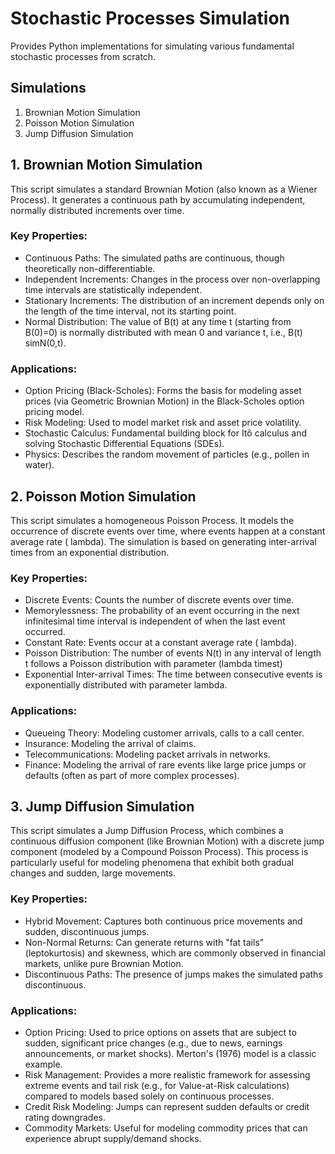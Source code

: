 # Stochastic Processes Simulation
Provides Python implementations for simulating various fundamental stochastic processes from scratch. 

## Simulations
1. Brownian Motion Simulation
2. Poisson Motion Simulation
3. Jump Diffusion Simulation

## 1. Brownian Motion Simulation
This script simulates a standard Brownian Motion (also known as a Wiener Process). It generates a continuous path by accumulating independent, normally distributed increments over time.

### Key Properties:
- Continuous Paths: The simulated paths are continuous, though theoretically non-differentiable.
- Independent Increments: Changes in the process over non-overlapping time intervals are statistically independent.
- Stationary Increments: The distribution of an increment depends only on the length of the time interval, not its starting point.
- Normal Distribution: The value of B(t) at any time t (starting from B(0)=0) is normally distributed with mean 0 and variance t, i.e., B(t)
simN(0,t).

### Applications:
- Option Pricing (Black-Scholes): Forms the basis for modeling asset prices (via Geometric Brownian Motion) in the Black-Scholes option pricing model.
- Risk Modeling: Used to model market risk and asset price volatility.
- Stochastic Calculus: Fundamental building block for Itô calculus and solving Stochastic Differential Equations (SDEs).
- Physics: Describes the random movement of particles (e.g., pollen in water).

## 2. Poisson Motion Simulation
This script simulates a homogeneous Poisson Process. It models the occurrence of discrete events over time, where events happen at a constant average rate (
lambda). The simulation is based on generating inter-arrival times from an exponential distribution.

### Key Properties:
- Discrete Events: Counts the number of discrete events over time.
- Memorylessness: The probability of an event occurring in the next infinitesimal time interval is independent of when the last event occurred.
- Constant Rate: Events occur at a constant average rate (
lambda).
- Poisson Distribution: The number of events N(t) in any interval of length t follows a Poisson distribution with parameter (lambda timest)
- Exponential Inter-arrival Times: The time between consecutive events is exponentially distributed with parameter 
lambda.

### Applications:
- Queueing Theory: Modeling customer arrivals, calls to a call center.
- Insurance: Modeling the arrival of claims.
- Telecommunications: Modeling packet arrivals in networks.
- Finance: Modeling the arrival of rare events like large price jumps or defaults (often as part of more complex processes).

## 3. Jump Diffusion Simulation
This script simulates a Jump Diffusion Process, which combines a continuous diffusion component (like Brownian Motion) with a discrete jump component (modeled by a Compound Poisson Process). This process is particularly useful for modeling phenomena that exhibit both gradual changes and sudden, large movements.

### Key Properties:
- Hybrid Movement: Captures both continuous price movements and sudden, discontinuous jumps.
- Non-Normal Returns: Can generate returns with "fat tails" (leptokurtosis) and skewness, which are commonly observed in financial markets, unlike pure Brownian Motion.
- Discontinuous Paths: The presence of jumps makes the simulated paths discontinuous.

### Applications:
- Option Pricing: Used to price options on assets that are subject to sudden, significant price changes (e.g., due to news, earnings announcements, or market shocks). Merton's (1976) model is a classic example.
- Risk Management: Provides a more realistic framework for assessing extreme events and tail risk (e.g., for Value-at-Risk calculations) compared to models based solely on continuous processes.
- Credit Risk Modeling: Jumps can represent sudden defaults or credit rating downgrades.
- Commodity Markets: Useful for modeling commodity prices that can experience abrupt supply/demand shocks.